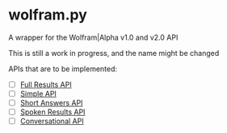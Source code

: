 # wolfram.py
A wrapper for the Wolfram|Alpha v1.0 and v2.0 API

This is still a work in progress, and the name might be changed

APIs that are to be implemented:


- [ ] [Full Results API](https://products.wolframalpha.com/api/documentation/)
- [ ] [Simple API](https://products.wolframalpha.com/simple-api/documentation/)
- [ ] [Short Answers API](https://products.wolframalpha.com/short-answers-api/documentation/)
- [ ] [Spoken Results API](https://products.wolframalpha.com/spoken-results-api/documentation/)
- [ ] [Conversational API](https://products.wolframalpha.com/conversational-api/documentation/)
